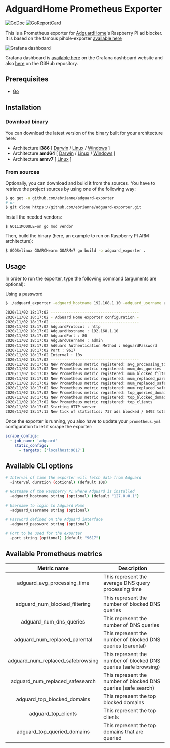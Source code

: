 # AdguardHome Prometheus Exporter

[![GoDoc](https://godoc.org/github.com/ebrianne/adguard-exporter?status.png)](https://godoc.org/github.com/ebrianne/adguard-exporter)
[![GoReportCard](https://goreportcard.com/badge/github.com/ebrianne/adguard-exporter)](https://goreportcard.com/report/github.com/ebrianne/adguard-exporter)

This is a Prometheus exporter for [AdguardHome](https://github.com/AdguardTeam/AdguardHome)'s Raspberry PI ad blocker.
It is based on the famous pihole-exporter [available here](https://github.com/eko/pihole-exporter/)

![Grafana dashboard](https://raw.githubusercontent.com/ebrianne/adguard-exporter/master/grafana/dashboard.png)

Grafana dashboard is [available here](https://grafana.com/dashboards/13330) on the Grafana dashboard website and also [here](https://raw.githubusercontent.com/ebrianne/adguard-exporter/master/grafana/dashboard.json) on the GitHub repository.

## Prerequisites

* [Go](https://golang.org/doc/)

## Installation

### Download binary

You can download the latest version of the binary built for your architecture here:

* Architecture **i386** [
    [Darwin](https://github.com/ebrianne/adguard-exporter/releases/latest/download/adguard_exporter-darwin-386) /
    [Linux](https://github.com/ebrianne/adguard-exporter/releases/latest/download/adguard_exporter-linux-386) /
    [Windows](https://github.com/ebrianne/adguard-exporter/releases/latest/download/adguard_exporter-windows-386.exe)
]
* Architecture **amd64** [
    [Darwin](https://github.com/ebrianne/adguard-exporter/releases/latest/download/adguard_exporter-darwin-amd64) /
    [Linux](https://github.com/ebrianne/adguard-exporter/releases/latest/download/adguard_exporter-linux-amd64) /
    [Windows](https://github.com/ebrianne/adguard-exporter/releases/latest/download/adguard_exporter-windows-amd64.exe)
]
* Architecture **armv7** [
    [Linux](https://github.com/ebrianne/adguard-exporter/releases/latest/download/adguard_exporter-linux-arm)
]

### From sources

Optionally, you can download and build it from the sources. You have to retrieve the project sources by using one of the following way:
```bash
$ go get -u github.com/ebrianne/adguard-exporter
# or
$ git clone https://github.com/ebrianne/adguard-exporter.git
```

Install the needed vendors:

```
$ GO111MODULE=on go mod vendor
```

Then, build the binary (here, an example to run on Raspberry PI ARM architecture):
```bash
$ GOOS=linux GOARCH=arm GOARM=7 go build -o adguard_exporter .
```

## Usage

In order to run the exporter, type the following command (arguments are optional):

Using a password

```bash
$ ./adguard_exporter -adguard_hostname 192.168.1.10 -adguard_username admin -adguard_password qwerty
```

```bash
2020/11/02 18:17:02 ---------------------------------------
2020/11/02 18:17:02 - AdGuard Home exporter configuration -
2020/11/02 18:17:02 ---------------------------------------
2020/11/02 18:17:02 AdguardProtocol : http
2020/11/02 18:17:02 AdguardHostname : 192.168.1.10
2020/11/02 18:17:02 AdguardPort : 80
2020/11/02 18:17:02 AdguardUsername : admin
2020/11/02 18:17:02 AdGuard Authentication Method : AdguardPassword
2020/11/02 18:17:02 Port : 9617
2020/11/02 18:17:02 Interval : 10s
2020/11/02 18:17:02 ---------------------------------------
2020/11/02 18:17:02 New Prometheus metric registered: avg_processing_time
2020/11/02 18:17:02 New Prometheus metric registered: num_dns_queries
2020/11/02 18:17:02 New Prometheus metric registered: num_blocked_filtering
2020/11/02 18:17:02 New Prometheus metric registered: num_replaced_parental
2020/11/02 18:17:02 New Prometheus metric registered: num_replaced_safebrowsing
2020/11/02 18:17:02 New Prometheus metric registered: num_replaced_safesearch
2020/11/02 18:17:02 New Prometheus metric registered: top_queried_domains
2020/11/02 18:17:02 New Prometheus metric registered: top_blocked_domains
2020/11/02 18:17:02 New Prometheus metric registered: top_clients
2020/11/02 18:17:02 Starting HTTP server
2020/11/02 18:17:13 New tick of statistics: 737 ads blocked / 6492 total DNS queries
```

Once the exporter is running, you also have to update your `prometheus.yml` configuration to let it scrape the exporter:

```yaml
scrape_configs:
  - job_name: 'adguard'
    static_configs:
      - targets: ['localhost:9617']
```

## Available CLI options
```bash
# Interval of time the exporter will fetch data from Adguard
  -interval duration (optional) (default 10s)

# Hostname of the Raspberry PI where Adguard is installed
  -adguard_hostname string (optional) (default "127.0.0.1")

# Username to login to Adguard Home
  -adguard_username string (optional)

# Password defined on the Adguard interface
  -adguard_password string (optional)

# Port to be used for the exporter
  -port string (optional) (default "9617")
```

## Available Prometheus metrics

| Metric name                       | Description                                                          |
|:---------------------------------:|----------------------------------------------------------------------|
| adguard_avg_processing_time       | This represent the average DNS query processing time                 |
| adguard_num_blocked_filtering     | This represent the number of blocked DNS queries                     |
| adguard_num_dns_queries           | This represent the number of DNS queries                             |
| adguard_num_replaced_parental     | This represent the number of blocked DNS queries (parental)          |
| adguard_num_replaced_safebrowsing | This represent the number of blocked DNS queries (safe browsing)     |
| adguard_num_replaced_safesearch   | This represent the number of blocked DNS queries (safe search)       |
| adguard_top_blocked_domains       | This represent the top blocked domains                               |
| adguard_top_clients               | This represent the top clients                                       |
| adguard_top_queried_domains       | This represent the top domains that are queried                      |
